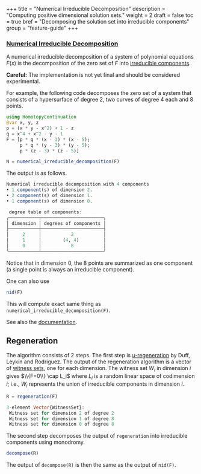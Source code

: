 +++
title = "Numerical Irreducible Decomposition"
description = "Computing positive dimensional solution sets."
weight = 2
draft = false
toc = true
bref = "Decomposing the solution set into irreducible components"
group = "feature-guide"
+++




<h3 class="section-head" id="nid"><a href="#nid">Numerical Irreducible Decomposition</a></h3>

A numerical irreducible decomposition of a system of polynomial equations $F(x)$ is the decomposition of the zero set of $F$ into [irreducible components](https://en.wikipedia.org/wiki/Irreducible_component). 

**Careful:** The implementation is not yet final and should be considered experimental.

For example, the following code decomposes the zero set of a system that consists of a hypersurface of degree 2, two curves of degree 4 each and 8 points. 


```julia
using HomotopyContinuation
@var x, y, z
p = (x * y - x^2) + 1 - z
q = x^4 + x^2 - y - 1
F = [p * q * (x - 3) * (x - 5);
     p * q * (y - 3) * (y - 5);
     p * (z - 3) * (z - 5)]

N = numerical_irreducible_decomposition(F)
```

The output is as follows. 
```julia
Numerical irreducible decomposition with 4 components
• 1 component(s) of dimension 2.
• 2 component(s) of dimension 1.
• 1 component(s) of dimension 0.

 degree table of components:
╭───────────┬───────────────────────╮
│ dimension │ degrees of components │
├───────────┼───────────────────────┤
│     2     │           2           │
│     1     │        (4, 4)         │
│     0     │           8           │
╰───────────┴───────────────────────╯
```

Notice that in dimension 0, the 8 points are summarized as one component (a single point is always an irreducible component).

One can also use 
```julia
nid(F)
``` 
This will compute exact same thing as `numerical_irreducible_decomposition(F)`.

See also the [documentation](https://www.juliahomotopycontinuation.org/HomotopyContinuation.jl/stable/witness_sets/).

## Regeneration

The algorithm consists of 2 steps. The first step is [u-regeneration](https://arxiv.org/abs/2206.02869) by Duff, Leykin and Rodriguez. The output of the regeneration algorithm is a vector of [witness sets](https://www.juliahomotopycontinuation.org/HomotopyContinuation.jl/stable/witness_sets/), one for each dimension. The witness set $W_i$ in dimension $i$ gives $\\{F=0\\} \cap L_i$ where $L_i$ is a random linear space of codimension $i$; i.e., $W_i$ represents the union of irreducible components in dimension $i$. 

```julia
R = regeneration(F)
```

```julia
3-element Vector{WitnessSet}:
 Witness set for dimension 2 of degree 2
 Witness set for dimension 1 of degree 8
 Witness set for dimension 0 of degree 8
```

The second step decomposes the output of `regeneration` into irreducible components using monodromy.

```julia
decompose(R)
```

The output of `decompose(R)` is then the same as the output of `nid(F)`.